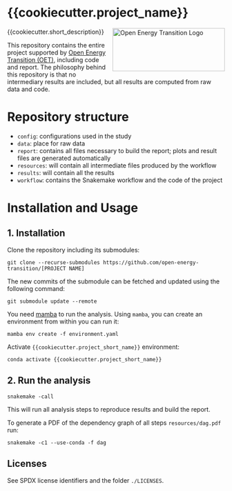 <!--
SPDX-FileCopyrightText:  Open Energy Transition gGmbH

SPDX-License-Identifier: AGPL-3.0-or-later
-->

# {{cookiecutter.project_name}}

<img src="https://raw.githubusercontent.com/open-energy-transition/oet-website/main/assets/img/oet-logo-red-n-subtitle.png" alt="Open Energy Transition Logo" width="260" height="100" align="right">

<!-- TO DO Add your badges here
[![REUSE status](https://api.reuse.software/badge/github.com/open-energy-transition/[PROJECT_NAME])](https://api.reuse.software/info/github.com/open-energy-transition/[PROJECT_NAME])
[![REUSE Compliance Check](https://github.com/open-energy-transition/[PROJECT_NAME/actions/workflows/reuse-compliance.yml/badge.svg?event=schedule)](https://github.com/open-energy-transition/[PROJECT_NAME]/actions/workflows/reuse-compliance.yml)
-->


{{cookiecutter.short_description}}

This repository contains the entire project supported by [Open Energy Transition (OET)](https://openenergytransition.org/), including code and report. The philosophy behind this repository is that no intermediary results are included, but all results are computed from raw data and code.

# Repository structure

* `config`: configurations used in the study
* `data`: place for raw data
* `report`: contains all files necessary to build the report; plots and result files are generated automatically
* `resources`: will contain all intermediate files produced by the workflow
* `results`: will contain all the results
* `workflow`: contains the Snakemake workflow and the code of the project

# Installation and Usage

## 1. Installation

<!-- TO DO Update project URL -->
Clone the repository including its submodules:

    git clone --recurse-submodules https://github.com/open-energy-transition/[PROJECT NAME]

The new commits of the submodule can be fetched and updated using the following command:

    git submodule update --remote

<!-- TO DO Update project name in environment file -->
You need [mamba](https://mamba.readthedocs.io/en/latest/) to run the analysis. Using `mamba`, you can create an environment from within you can run it:

    mamba env create -f environment.yaml

<!-- TO DO Update environment name -->
Activate `{{cookiecutter.project_short_name}}` environment:

    conda activate {{cookiecutter.project_short_name}}

## 2. Run the analysis

    snakemake -call

This will run all analysis steps to reproduce results and build the report.

To generate a PDF of the dependency graph of all steps `resources/dag.pdf` run:

    snakemake -c1 --use-conda -f dag

## Licenses

See SPDX license identifiers and the folder `./LICENSES`.
